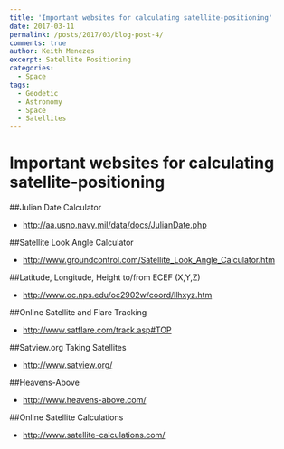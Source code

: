 ```yaml
---
title: 'Important websites for calculating satellite-positioning'
date: 2017-03-11
permalink: /posts/2017/03/blog-post-4/
comments: true
author: Keith Menezes
excerpt: Satellite Positioning
categories:
  - Space
tags:
  - Geodetic
  - Astronomy
  - Space
  - Satellites
---
```


# Important websites for calculating satellite-positioning

##Julian Date Calculator

* http://aa.usno.navy.mil/data/docs/JulianDate.php

##Satellite Look Angle Calculator

* http://www.groundcontrol.com/Satellite_Look_Angle_Calculator.htm

##Latitude, Longitude, Height to/from ECEF (X,Y,Z)

* http://www.oc.nps.edu/oc2902w/coord/llhxyz.htm

##Online Satellite and Flare Tracking

* http://www.satflare.com/track.asp#TOP

##Satview.org Taking Satellites

* http://www.satview.org/

##Heavens-Above

* http://www.heavens-above.com/

##Online Satellite Calculations

* http://www.satellite-calculations.com/

<div id="fb-root"></div>
<script>(function(d, s, id) {
  var js, fjs = d.getElementsByTagName(s)[0];
  if (d.getElementById(id)) return;
  js = d.createElement(s); js.id = id;
  js.src = "//connect.facebook.net/en_US/sdk.js#xfbml=1&version=v2.8";
  fjs.parentNode.insertBefore(js, fjs);
}(document, 'script', 'facebook-jssdk'));</script>

<div class="fb-like" data-href="http://keithmenezes.ca/posts/2017/03/blog-post-4/" data-layout="standard" data-action="like" data-size="large" data-show-faces="true" data-share="false"></div>

<div class="fb-send" data-href="http://keithmenezes.ca/posts/2017/03/blog-post-4/"></div>
